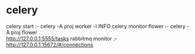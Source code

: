 # celery


celery start :- celery -A proj worker -l INFO
celery monitor flower :- celery -A proj flower   
                     http://127.0.0.1:5555/tasks
rabbitmq  monitor :-   http://127.0.0.1:15672/#/connections